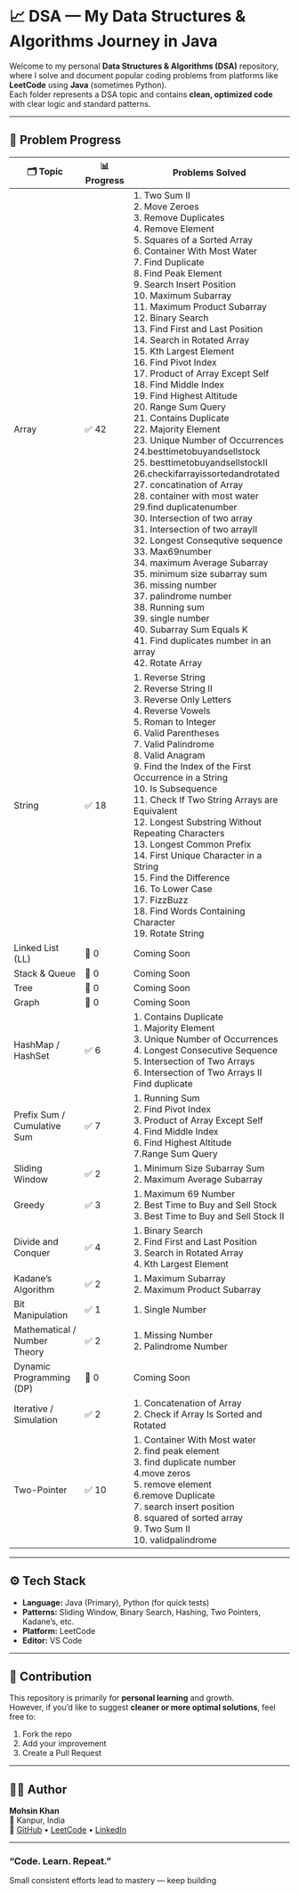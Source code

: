 # 📈 DSA — My Data Structures & Algorithms Journey in Java  

Welcome to my personal **Data Structures & Algorithms (DSA)** repository, where I solve and document popular coding problems from platforms like **LeetCode** using **Java** (sometimes Python).  
Each folder represents a DSA topic and contains **clean, optimized code** with clear logic and standard patterns.


---

## 🧩 Problem Progress

| 🗂️ Topic | 📊 Progress | Problems Solved |
|-----------|------------|----------------|
| Array | ✅ 42 | 1. Two Sum II<br>2. Move Zeroes<br>3. Remove Duplicates<br>4. Remove Element<br>5. Squares of a Sorted Array<br>6. Container With Most Water<br>7. Find Duplicate<br>8. Find Peak Element<br>9. Search Insert Position<br>10. Maximum Subarray<br>11. Maximum Product Subarray<br>12. Binary Search<br>13. Find First and Last Position<br>14. Search in Rotated Array<br>15.  Kth Largest Element<br>16. Find Pivot Index<br>17. Product of Array Except Self<br>18. Find Middle Index<br>19. Find Highest Altitude<br>20. Range Sum Query<br>21. Contains Duplicate<br>22. Majority Element<br>23. Unique Number of Occurrences<br>24.besttimetobuyandsellstock<br>25. besttimetobuyandsellstockII<br>26.checkifarrayissortedandrotated<br>27. concatination of Array<br>28. container with most water<br>29.find duplicatenumber<br> 30. Intersection of two array<br>31. Intersection of two arrayII<br>32. Longest Consequtive sequence<br>33. Max69number<br>34. maximum Average Subarray<br>35. minimum size subarray sum<br>36. missing number<br>37. palindrome number<br>38. Running sum<br>39. single number<br>40. Subarray Sum Equals K<br>41. Find duplicates number in an array<br>42. Rotate Array |
| String | ✅ 18 | 1. Reverse String<br>2. Reverse String II<br>3. Reverse Only Letters<br>4. Reverse Vowels<br>5. Roman to Integer<br>6. Valid Parentheses<br>7. Valid Palindrome<br>8. Valid Anagram<br>9. Find the Index of the First Occurrence in a String<br>10. Is Subsequence<br>11. Check If Two String Arrays are Equivalent<br>12. Longest Substring Without Repeating Characters<br>13. Longest Common Prefix<br>14. First Unique Character in a String<br>15. Find the Difference<br>16. To Lower Case<br>17. FizzBuzz<br>18. Find Words Containing Character<br>19. Rotate String |
| Linked List (LL) | 🚧 0 | Coming Soon |
| Stack & Queue | 🚧 0 | Coming Soon |
| Tree | 🚧 0 | Coming Soon |
| Graph | 🚧 0 | Coming Soon |
| HashMap / HashSet | ✅ 6 | 1. Contains Duplicate<br>1. Majority Element<br>3. Unique Number of Occurrences<br>4. Longest Consecutive Sequence<br>5. Intersection of Two Arrays<br>6. Intersection of Two Arrays II<br> Find duplicate |
| Prefix Sum / Cumulative Sum | ✅ 7 | 1. Running Sum<br>2. Find Pivot Index<br>3. Product of Array Except Self<br>4. Find Middle Index<br>6. Find Highest Altitude<br>7.Range Sum Query |
| Sliding Window | ✅ 2 |1. Minimum Size Subarray Sum<br>2. Maximum Average Subarray |
| Greedy | ✅ 3 | 1. Maximum 69 Number<br>2. Best Time to Buy and Sell Stock<br>3. Best Time to Buy and Sell Stock II |
| Divide and Conquer | ✅ 4 | 1. Binary Search<br>2. Find First and Last Position<br>3. Search in Rotated Array<br>4. Kth Largest Element |
| Kadane’s Algorithm | ✅ 2 | 1. Maximum Subarray<br>2. Maximum Product Subarray |
| Bit Manipulation | ✅ 1 | 1. Single Number |
| Mathematical / Number Theory | ✅ 2 | 1. Missing Number<br>2. Palindrome Number |
| Dynamic Programming (DP) | 🚧 0 | Coming Soon |
| Iterative / Simulation | ✅ 2 |1. Concatenation of Array<br>2. Check if Array Is Sorted and Rotated |
| Two-Pointer| ✅ 10 | 1. Container With Most water<br>2. find peak element<br>3. find duplicate number<br>4.move zeros<br>5. remove element<br>6.remove Duplicate<br>7. search insert position<br>8. squared of sorted array<br>9. Two Sum II<br>10. validpalindrome |

---

## ⚙️ Tech Stack

- **Language:** Java (Primary), Python (for quick tests)  
- **Patterns:** Sliding Window, Binary Search, Hashing, Two Pointers, Kadane’s, etc.  
- **Platform:** LeetCode  
- **Editor:** VS Code  



---

## 💬 Contribution

This repository is primarily for **personal learning** and growth.  
However, if you’d like to suggest **cleaner or more optimal solutions**, feel free to:
1. Fork the repo  
2. Add your improvement  
3. Create a Pull Request  

---

## 👨‍💻 Author

**Mohsin Khan**  
📍 Kanpur, India  
🔗 [GitHub](https://github.com/mohsinkhan85090) • [LeetCode](https://leetcode.com/u/mohsin85090) • [LinkedIn](https://linkedin.com/in/mohsin-khan-aiml)

---

###  “Code. Learn. Repeat.”  
Small consistent efforts lead to mastery — keep building 
